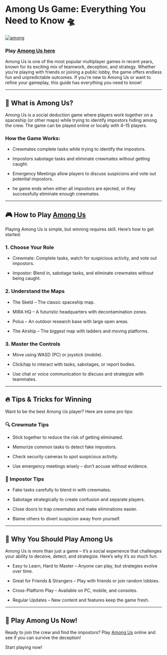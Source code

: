 # Among Us Game: Everything You Need to Know 🛸

[![among](https://github.com/user-attachments/assets/1acde2fe-0519-40e0-9512-8edefec892e4)](https://amongus-online.io/)

### Play [Among Us here](https://amongus-online.io/)

Among Us is one of the most popular multiplayer games in recent years, known for its exciting mix of teamwork, deception, and strategy. Whether you're playing with friends or joining a public lobby, the game offers endless fun and unpredictable outcomes. If you're new to Among Us or want to refine your gameplay, this guide has everything you need to know!

---
## 🚀 What is Among Us?

Among Us is a social deduction game where players work together on a spaceship (or other maps) while trying to identify impostors hiding among the crew. The game can be played online or locally with 4–15 players.

### How the Game Works:

- Crewmates complete tasks while trying to identify the impostors.

- Impostors sabotage tasks and eliminate crewmates without getting caught.

- Emergency Meetings allow players to discuss suspicions and vote out potential impostors.

- he game ends when either all impostors are ejected, or they successfully eliminate enough crewmates.

---
## 🎮 How to Play [Among Us](https://amongus-online.io/)

Playing Among Us is simple, but winning requires skill. Here’s how to get started:

### 1. Choose Your Role

- Crewmate: Complete tasks, watch for suspicious activity, and vote out impostors.

- Impostor: Blend in, sabotage tasks, and eliminate crewmates without being caught.

### 2. Understand the Maps

- The Skeld – The classic spaceship map.

- MIRA HQ – A futuristic headquarters with decontamination zones.

- Polus – An outdoor research base with large open areas.

- The Airship – The biggest map with ladders and moving platforms.

### 3. Master the Controls

- Move using WASD (PC) or joystick (mobile).

- Click/tap to interact with tasks, sabotages, or report bodies.

- Use chat or voice communication to discuss and strategize with teammates.

---
## 🔥 Tips & Tricks for Winning

Want to be the best Among Us player? Here are some pro tips:

### 🔍 Crewmate Tips

- Stick together to reduce the risk of getting eliminated.

- Memorize common tasks to detect fake impostors.

- Check security cameras to spot suspicious activity.

- Use emergency meetings wisely – don’t accuse without evidence.

### 🔪 Impostor Tips

- Fake tasks carefully to blend in with crewmates.

- Sabotage strategically to create confusion and separate players.

- Close doors to trap crewmates and make eliminations easier.

- Blame others to divert suspicion away from yourself.

---
## 🎉 Why You Should Play Among Us

Among Us is more than just a game – it’s a social experience that challenges your ability to deceive, detect, and strategize. Here’s why it’s so much fun:

- Easy to Learn, Hard to Master – Anyone can play, but strategies evolve over time.

- Great for Friends & Strangers – Play with friends or join random lobbies.

- Cross-Platform Play – Available on PC, mobile, and consoles.

- Regular Updates – New content and features keep the game fresh.

---
## 🚀 Play Among Us Now!

Ready to join the crew and find the impostors? Play [Among Us](https://amongus-online.io/) online and see if you can survive the deception!

Start playing now! 
